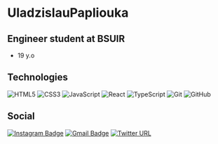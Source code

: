 # UladzislauPapliouka
## Engineer student at BSUIR
- 19 y.o
## Technologies
![HTML5](https://img.shields.io/badge/-HTML5-E34F26?style=flat-square&logo=html5&logoColor=white)
![CSS3](https://img.shields.io/badge/-CSS3-1572B6?style=flat-square&logo=css3)
![JavaScript](https://img.shields.io/badge/-JavaScript-black?style=flat-square&logo=javascript)
![React](https://img.shields.io/badge/-React-black?style=flat-square&logo=react)
![TypeScript](https://img.shields.io/badge/-TypeScript-007ACC?style=flat-square&logo=typescript)
![Git](https://img.shields.io/badge/-Git-black?style=flat-square&logo=git)
![GitHub](https://img.shields.io/badge/-GitHub-181717?style=flat-square&logo=github)
## Social

[![Instagram Badge](https://img.shields.io/badge/-etozhewil-purple?style=flat-square&logo=instagram&logoColor=white&link=https://instagram.com/uladzislau_papliouka/)](https://instagram.com/etozhewil)
[![Gmail Badge](https://img.shields.io/badge/-uladzislau.papliouka@gmail.com-c14438?style=flat-square&logo=Gmail&logoColor=white&link=mailto:uladzislau.papliouka@gmail.com)](mailto:uladzislau.papliouka@gmail.com)
[![Twitter URL](https://img.shields.io/twitter/url?label=wil_0_liw&logo=twitter&logoColor=sky&style=flat-square&url=https%3A%2F%2Ftwitter.com%2Fwil_0_liw)](https://twitter.com/wil_0_liw)
